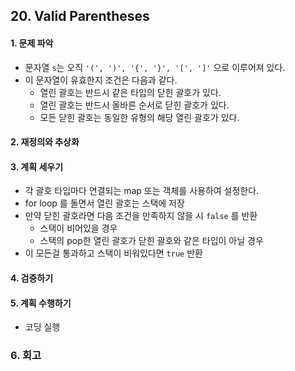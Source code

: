 ## 20. Valid Parentheses
#### 1. 문제 파악
- 문자열 `s`는 오직 `'(', ')', '{', '}', '[', ']'` 으로 이루어져 있다.
- 이 문자열이 유효한지 조건은 다음과 같다.
  - 열린 괄호는 반드시 같은 타입의 닫힌 괄호가 있다.
  - 열린 괄호는 반드시 올바른 순서로 닫힌 괄호가 있다.
  - 모든 닫힌 괄호는 동일한 유형의 해당 열린 괄호가 있다.
#### 2. 재정의와 추상화
#### 3. 계획 세우기
- 각 괄호 타입마다 연결되는 map 또는 객체를 사용하여 설정한다.
- for loop 를 돌면서 열린 괄호는 스택에 저장
- 만약 닫힌 괄호라면 다음 조건을 만족하지 않을 시 `false` 를 반환
  - 스택이 비어있을 경우
  - 스택의 pop한 열린 괄호가 닫힌 괄호와 같은 타입이 아닐 경우
- 이 모든걸 통과하고 스택이 비워있다면 `true` 반환
#### 4. 검증하기
#### 5. 계획 수행하기
- 코딩 실행

### 6. 회고
